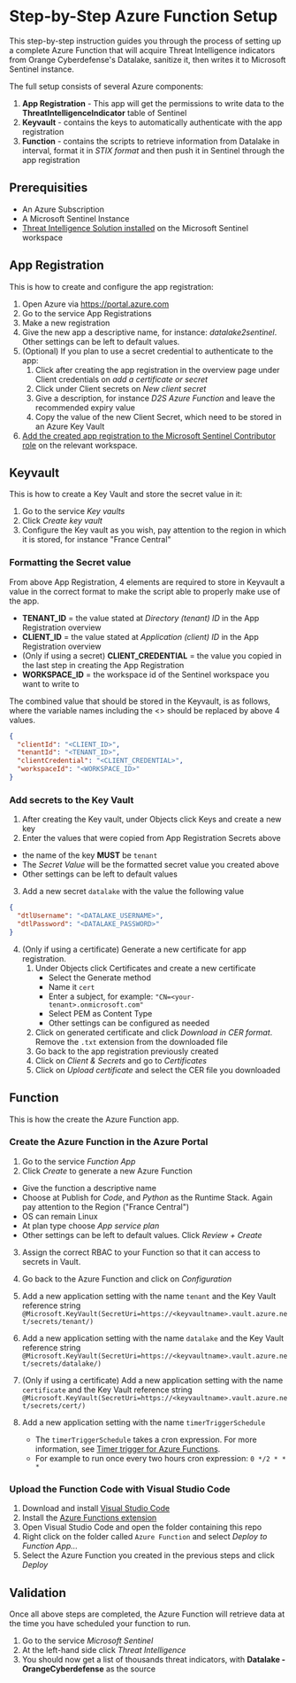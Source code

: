 # Step-by-Step Azure Function Setup

This step-by-step instruction guides you through the process of setting up a complete Azure Function that will acquire Threat Intelligence indicators from Orange Cyberdefense's Datalake, sanitize it, then writes it to Microsoft Sentinel instance.

The full setup consists of several Azure components:

1. **App Registration** - This app will get the permissions to write data to the **ThreatIntelligenceIndicator** table of Sentinel
2. **Keyvault** - contains the keys to automatically authenticate with the app registration
3. **Function** - contains the scripts to retrieve information from Datalake in interval, format it in _STIX format_ and then push it in Sentinel through the app registration

## Prerequisities

- An Azure Subscription
- A Microsoft Sentinel Instance
- [Threat Intelligence Solution installed](https://learn.microsoft.com/nb-no/azure/sentinel/connect-threat-intelligence-upload-api#enable-the-threat-intelligence-upload-indicators-api-data-connector-in-microsoft-sentinel) on the Microsoft Sentinel workspace

## App Registration

This is how to create and configure the app registration:

1. Open Azure via https://portal.azure.com
2. Go to the service App Registrations
3. Make a new registration
4. Give the new app a descriptive name, for instance: _datalake2sentinel_. Other settings can be left to default values.
5. (Optional) If you plan to use a secret credential to authenticate to the app:
   1. Click after creating the app registration in the overview page under Client credentials on _add a certificate or secret_
   2. Click under Client secrets on _New client secret_
   3. Give a description, for instance _D2S Azure Function_ and leave the recommended expiry value
   4. Copy the value of the new Client Secret, which need to be stored in an Azure Key Vault
6. [Add the created app registration to the Microsoft Sentinel Contributor role](https://learn.microsoft.com/nb-no/azure/sentinel/connect-threat-intelligence-upload-api#assign-a-role-to-the-application) on the relevant workspace.

## Keyvault

This is how to create a Key Vault and store the secret value in it:

1. Go to the service _Key vaults_
2. Click _Create key vault_
3. Configure the Key vault as you wish, pay attention to the region in which it is stored, for instance "France Central"

### Formatting the Secret value

From above App Registration, 4 elements are required to store in Keyvault a value in the correct format to make the script able to properly make use of the app.

- **TENANT_ID** = the value stated at _Directory (tenant) ID_ in the App Registration overview
- **CLIENT_ID** = the value stated at _Application (client) ID_ in the App Registration overview
- (Only if using a secret) **CLIENT_CREDENTIAL** = the value you copied in the last step in creating the App Registration
- **WORKSPACE_ID** = the workspace id of the Sentinel workspace you want to write to

The combined value that should be stored in the Keyvault, is as follows, where the variable names including the <> should be replaced by above 4 values.

```json
{
  "clientId": "<CLIENT_ID>",
  "tenantId": "<TENANT_ID>",
  "clientCredential": "<CLIENT_CREDENTIAL>",
  "workspaceId": "<WORKSPACE_ID>"
}
```

### Add secrets to the Key Vault

1. After creating the Key vault, under Objects click Keys and create a new key
2. Enter the values that were copied from App Registration Secrets above

- the name of the key **MUST** be `tenant`
- The _Secret Value_ will be the formatted secret value you created above
- Other settings can be left to default values

3. Add a new secret `datalake` with the value the following value

```json
{
  "dtlUsername": "<DATALAKE_USERNAME>",
  "dtlPassword": "<DATALAKE_PASSWORD>"
}
```

4. (Only if using a certificate) Generate a new certificate for app registration.
   1. Under Objects click Certificates and create a new certificate
      - Select the Generate method
      - Name it `cert`
      - Enter a subject, for example: `"CN=<your-tenant>.onmicrosoft.com"`
      - Select PEM as Content Type
      - Other settings can be configured as needed
   2. Click on generated certificate and click _Download in CER format_. Remove the `.txt` extension from the downloaded file
   3. Go back to the app registration previously created
   4. Click on _Client & Secrets_ and go to _Certificates_
   5. Click on _Upload certificate_ and select the CER file you downloaded

## Function

This is how the create the Azure Function app.

### Create the Azure Function in the Azure Portal

1. Go to the service _Function App_
2. Click _Create_ to generate a new Azure Function

- Give the function a descriptive name
- Choose at Publish for _Code_, and _Python_ as the Runtime Stack. Again pay attention to the Region ("France Central")
- OS can remain Linux
- At plan type choose _App service plan_
- Other settings can be left to default values. Click _Review + Create_

3. Assign the correct RBAC to your Function so that it can access to secrets in Vault.

4. Go back to the Azure Function and click on _Configuration_
5. Add a new application setting with the name `tenant` and the Key Vault reference string `@Microsoft.KeyVault(SecretUri=https://<keyvaultname>.vault.azure.net/secrets/tenant/)`
6. Add a new application setting with the name `datalake` and the Key Vault reference string `@Microsoft.KeyVault(SecretUri=https://<keyvaultname>.vault.azure.net/secrets/datalake/)`
7. (Only if using a certificate) Add a new application setting with the name `certificate` and the Key Vault reference string `@Microsoft.KeyVault(SecretUri=https://<keyvaultname>.vault.azure.net/secrets/cert/)`
8. Add a new application setting with the name `timerTriggerSchedule`
   - The `timerTriggerSchedule` takes a cron expression. For more information, see [Timer trigger for Azure Functions](https://learn.microsoft.com/en-us/azure/azure-functions/functions-bindings-timer?tabs=python-v2%2Cin-process&pivots=programming-language-python).
   - For example to run once every two hours cron expression: `0 */2 * * *`

### Upload the Function Code with Visual Studio Code

1. Download and install [Visual Studio Code](https://code.visualstudio.com/)
2. Install the [Azure Functions extension](https://marketplace.visualstudio.com/items?itemName=ms-azuretools.vscode-azurefunctions)
3. Open Visual Studio Code and open the folder containing this repo
4. Right click on the folder called `Azure Function` and select _Deploy to Function App..._
5. Select the Azure Function you created in the previous steps and click _Deploy_

## Validation

Once all above steps are completed, the Azure Function will retrieve data at the time you have scheduled your function to run.

1. Go to the service _Microsoft Sentinel_
2. At the left-hand side click _Threat Intelligence_
3. You should now get a list of thousands threat indicators, with **Datalake - OrangeCyberdefense** as the source
